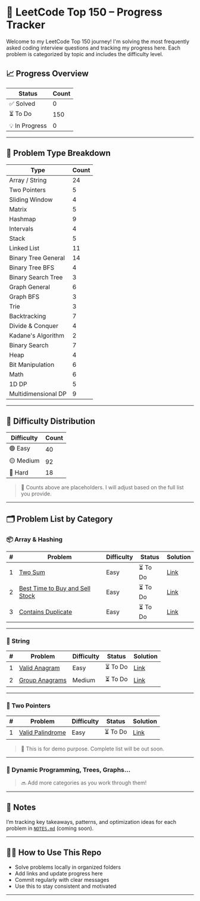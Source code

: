 # 🚀 LeetCode Top 150 – Progress Tracker

Welcome to my LeetCode Top 150 journey! I'm solving the most frequently asked coding interview questions and tracking my progress here. Each problem is categorized by topic and includes the difficulty level.

## 📈 Progress Overview

| Status     | Count |
|------------|-------|
| ✅ Solved   | 0     |
| ⏳ To Do    | 150   |
| 💡 In Progress | 0 |

---

## 🧩 Problem Type Breakdown

| Type                | Count |
|---------------------|-------|
| Array / String      | 24    |
| Two Pointers        | 5     |
| Sliding Window      | 4     |
| Matrix              | 5     |
| Hashmap             | 9     |
| Intervals           | 4     |
| Stack               | 5     |
| Linked List         | 11    |
| Binary Tree General | 14    |
| Binary Tree BFS     | 4     |
| Binary Search Tree  | 3     |
| Graph General       | 6     |
| Graph BFS           | 3     |
| Trie                | 3     |
| Backtracking        | 7     |
| Divide & Conquer    | 4     |
| Kadane's Algorithm  | 2     |
| Binary Search       | 7     |
| Heap                | 4     |
| Bit Manipulation    | 6     |
| Math                | 6     |
| 1D DP               | 5     |
| Multidimensional DP | 9     |

---

## 🎯 Difficulty Distribution

| Difficulty | Count |
|------------|-------|
| 🟢 Easy    | 40    |
| 🟡 Medium  | 92    |
| 🔴 Hard    | 18    |

> 🧠 Counts above are placeholders. I will adjust based on the full list you provide.

---

## 🗂️ Problem List by Category

### 📦 Array & Hashing

| # | Problem | Difficulty | Status | Solution |
|---|---------|------------|--------|----------|
| 1 | [Two Sum](https://leetcode.com/problems/two-sum/) | Easy | ⏳ To Do | [Link](./arrays/two_sum.py) |
| 2 | [Best Time to Buy and Sell Stock](https://leetcode.com/problems/best-time-to-buy-and-sell-stock/) | Easy | ⏳ To Do | [Link](./arrays/best_time_to_buy_and_sell_stock.py) |
| 3 | [Contains Duplicate](https://leetcode.com/problems/contains-duplicate/) | Easy | ⏳ To Do | [Link](./arrays/contains_duplicate.py) |

---

### 🔡 String

| # | Problem | Difficulty | Status | Solution |
|---|---------|------------|--------|----------|
| 1 | [Valid Anagram](https://leetcode.com/problems/valid-anagram/) | Easy | ⏳ To Do | [Link](./strings/valid_anagram.py) |
| 2 | [Group Anagrams](https://leetcode.com/problems/group-anagrams/) | Medium | ⏳ To Do | [Link](./strings/group_anagrams.py) |

---

### 🧮 Two Pointers

| # | Problem | Difficulty | Status | Solution |
|---|---------|------------|--------|----------|
| 1 | [Valid Palindrome](https://leetcode.com/problems/valid-palindrome/) | Easy | ⏳ To Do | [Link](./two_pointers/valid_palindrome.py) |

> 📝 This is for demo purpose. Complete list will be out soon.

---

### 🧠 Dynamic Programming, Trees, Graphs...
> 🔜 Add more categories as you work through them!

---

## 🧾 Notes
I’m tracking key takeaways, patterns, and optimization ideas for each problem in [`NOTES.md`](./NOTES.md) (coming soon).

---

## 🧑‍💻 How to Use This Repo

- Solve problems locally in organized folders
- Add links and update progress here
- Commit regularly with clear messages
- Use this to stay consistent and motivated

---
